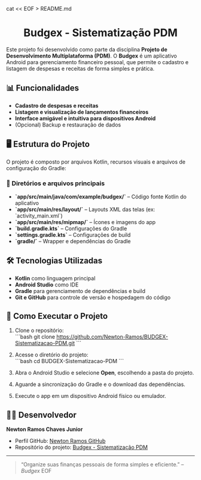 cat << EOF > README.md
<h1 align="center">Budgex - Sistematização PDM</h1>

Este projeto foi desenvolvido como parte da disciplina **Projeto de Desenvolvimento Multiplataforma (PDM)**. O **Budgex** é um aplicativo Android para gerenciamento financeiro pessoal, que permite o cadastro e listagem de despesas e receitas de forma simples e prática.

## 📊 Funcionalidades

- **Cadastro de despesas e receitas**
- **Listagem e visualização de lançamentos financeiros**
- **Interface amigável e intuitiva para dispositivos Android**
- (Opcional) Backup e restauração de dados

## 🖥️ Estrutura do Projeto

O projeto é composto por arquivos Kotlin, recursos visuais e arquivos de configuração do Gradle:

### 📂 Diretórios e arquivos principais

- **\`app/src/main/java/com/example/budgex/\`** – Código fonte Kotlin do aplicativo
- **\`app/src/main/res/layout/\`** – Layouts XML das telas (ex: \`activity_main.xml\`)
- **\`app/src/main/res/mipmap/\`** – Ícones e imagens do app
- **\`build.gradle.kts\`** – Configurações do Gradle
- **\`settings.gradle.kts\`** – Configurações de build
- **\`gradle/\`** – Wrapper e dependências do Gradle

## 🛠️ Tecnologias Utilizadas

- **Kotlin** como linguagem principal
- **Android Studio** como IDE
- **Gradle** para gerenciamento de dependências e build
- **Git e GitHub** para controle de versão e hospedagem do código

## 🚀 Como Executar o Projeto

1. Clone o repositório:  
   \`\`\`bash
   git clone https://github.com/Newton-Ramos/BUDGEX-Sistematizacao-PDM.git
   \`\`\`

2. Acesse o diretório do projeto:  
   \`\`\`bash
   cd BUDGEX-Sistematizacao-PDM
   \`\`\`

3. Abra o Android Studio e selecione **Open**, escolhendo a pasta do projeto.

4. Aguarde a sincronização do Gradle e o download das dependências.

5. Execute o app em um dispositivo Android físico ou emulador.

## 👨‍💻 Desenvolvedor

**Newton Ramos Chaves Junior**
- Perfil GitHub: [Newton Ramos GitHub](https://github.com/Newton-Ramos)
- Repositório do projeto: [Budgex - Sistematização PDM](https://github.com/Newton-Ramos/BUDGEX-Sistematizacao-PDM)

---

> “Organize suas finanças pessoais de forma simples e eficiente.” – *Budgex*
EOF
